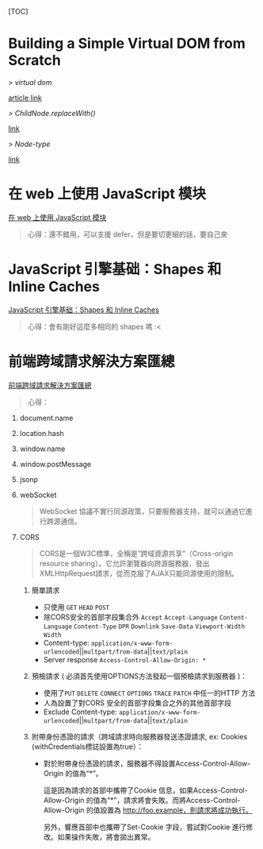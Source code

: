 [TOC]

# Building a Simple Virtual DOM from Scratch

*> virtual dom*

[article link](https://dev.to/ycmjason/building-a-simple-virtual-dom-from-scratch-3d05#mount-node-target)

*> ChildNode.replaceWith()*

[link](https://developer.mozilla.org/en-US/docs/Web/API/ChildNode/replaceWith)

*> Node-type*

[link](https://developer.mozilla.org/en-US/docs/Web/API/Node/nodeType)

# 在 web 上使用 JavaScript 模块

[在 web 上使用 JavaScript 模块](https://zhuanlan.zhihu.com/p/38581901)

> 心得：還不錯用，可以支援 defer，但是要切更細的話，要自己來



# JavaScript 引擎基础：Shapes 和 Inline Caches

[JavaScript 引擎基础：Shapes 和 Inline Caches](https://hijiangtao.github.io/2018/06/17/Shapes-ICs/)

> 心得：會有剛好這麼多相同的 shapes 嗎 :<



# 前端跨域請求解決方案匯總

[前端跨域請求解決方案匯總](https://hijiangtao.github.io/2017/06/13/Cross-Origin-Resource-Sharing-Solutions/)

> 心得：

1. document.name

2. location.hash

3. window.name

4. window.postMessage

5. jsonp

6. webSocket

   > WebSocket 協議不實行同源政策，只要服務器支持，就可以通過它進行跨源通信。

7. CORS

   > CORS是一個W3C標準，全稱是”跨域資源共享”（Cross-origin resource sharing）。它允許瀏覽器向跨源服務器，發出XMLHttpRequest請求，從而克服了AJAX只能同源使用的限制。

   1. 簡單請求

      - 只使用 `GET` `HEAD` `POST` 
      - 除CORS安全的首部字段集合外 `Accept` `Accept-Language` `Content-Language` `Content-Type` `DPR` `Downlink` `Save-Data` `Viewport-Width` `Width`
      - Content-type: `application/x-www-form-urlencoded`||`multpart/from-data`||`text/plain`
      - Server response `Access-Control-Allow-Origin: *`

   2. 預檢請求 ( 必須首先使用OPTIONS方法發起一個預檢請求到服務器 )：

      - 使用了`PUT` `DELETE` `CONNECT` `OPTIONS` `TRACE` `PATCH` 中任一的HTTP 方法
      - 人為設置了對CORS 安全的首部字段集合之外的其他首部字段
      - Exclude Content-type: `application/x-www-form-urlencoded`||`multpart/from-data`||`text/plain`

   3. 附帶身份憑證的請求（跨域請求時向服務器發送憑證請求, ex: Cookies (withCredentials標誌設置為true）：

      - 對於附帶身份憑證的請求，服務器不得設置Access-Control-Allow-Origin 的值為“*”。

        這是因為請求的首部中攜帶了Cookie 信息，如果Access-Control-Allow-Origin 的值為“*”，請求將會失敗。而將Access-Control-Allow-Origin 的值設置為 http://foo.example，則請求將成功執行。

        另外，響應首部中也攜帶了Set-Cookie 字段，嘗試對Cookie 進行修改。如果操作失敗，將會拋出異常。